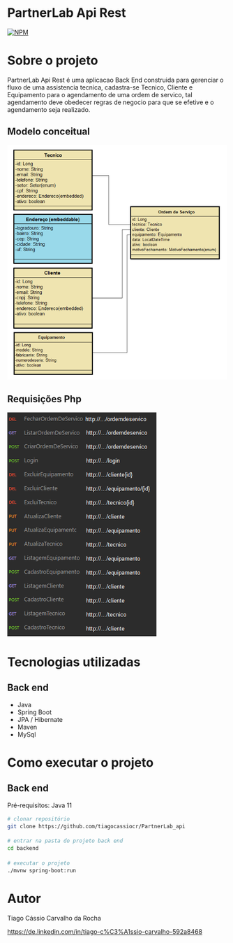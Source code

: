 # PartnerLab Api Rest 
[![NPM](https://img.shields.io/npm/l/react)](https://github.com/tiagocassiocr/PartnerLab_api/blob/master/LICENSE) 

# Sobre o projeto

PartnerLab Api Rest é uma aplicacao Back End construida para gerenciar o fluxo de uma assistencia tecnica, cadastra-se Tecnico, Cliente e Equipamento para o agendamento de uma ordem de servico, tal agendamento deve obedecer
regras de negocio para que se efetive e o agendamento seja realizado.

## Modelo conceitual
![Modelo Conceitual](https://github.com/tiagocassiocr/PartnerLab_api/blob/master/assets/conceito.png)

## Requisições Php
![Requisições Php](https://github.com/tiagocassiocr/PartnerLab_api/blob/master/assets/requisicoes.png)

# Tecnologias utilizadas
## Back end
- Java
- Spring Boot
- JPA / Hibernate
- Maven
- MySql

# Como executar o projeto

## Back end
Pré-requisitos: Java 11

```bash
# clonar repositório
git clone https://github.com/tiagocassiocr/PartnerLab_api

# entrar na pasta do projeto back end
cd backend

# executar o projeto
./mvnw spring-boot:run
```


# Autor

Tiago Cássio Carvalho da Rocha

https://de.linkedin.com/in/tiago-c%C3%A1ssio-carvalho-592a8468
